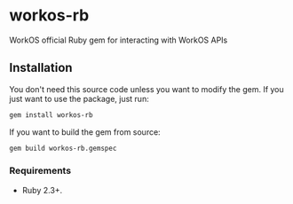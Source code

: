 # workos-rb
WorkOS official Ruby gem for interacting with WorkOS APIs

## Installation

You don't need this source code unless you want to modify the gem. If you just
want to use the package, just run:

```sh
gem install workos-rb
```

If you want to build the gem from source:

```sh
gem build workos-rb.gemspec
```

### Requirements

- Ruby 2.3+.
